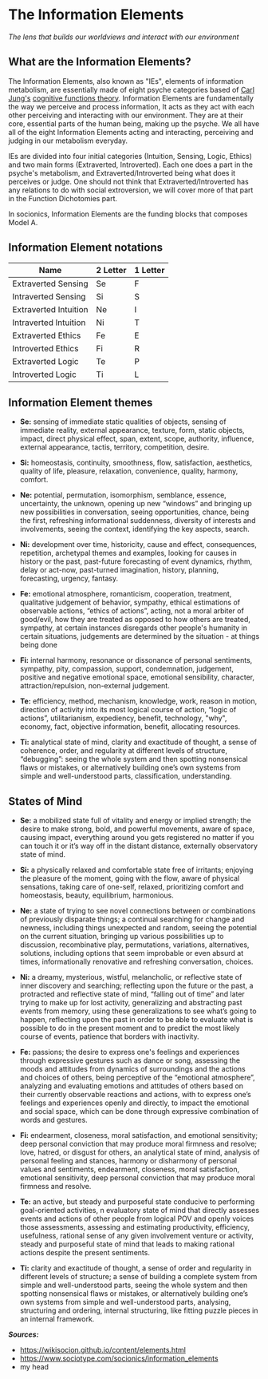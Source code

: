 # **The Information Elements**
_The lens that builds our worldviews and interact with our environment_  
  
## **What are the Information Elements?**  
The Information Elements, also known as "IEs", elements of information metabolism, are essentially made of eight psyche categories based of [Carl Jung's](https://en.wikipedia.org/wiki/Carl_Jung) [cognitive functions theory](https://en.wikipedia.org/wiki/Jungian_cognitive_functions#:~:text=In%20his%20book%2C%20he%20noted,which%20he%20called%20%22attitudes%22.). Information Elements are fundamentally the way we perceive and process information, It acts as they act with each other perceiving and interacting with our environment. They are at their core, essential parts of the human being, making up the psyche. We all have all of the eight Information Elements acting and interacting, perceiving and judging in our metabolism everyday.  

IEs are divided into four initial categories (Intuition, Sensing, Logic, Ethics) and two main forms (Extraverted, Introverted). Each one does a part in the psyche's metabolism, and Extraverted/Introverted being what does it perceives or judge. One should not think that Extraverted/Introverted has any relations to do with social extroversion, we will cover more of that part in the Function Dichotomies part.  

In socionics, Information Elements are the funding blocks that composes Model A.
  
## **Information Element notations**  

| **Name**  | **2 Letter** | **1 Letter** | 
| ------------- | ------------- | ------------- | 
| Extraverted Sensing  | Se  | F | 
| Intraverted Sensing  | Si  | S | 
| Extraverted Intuition  | Ne  | I | 
| Intraverted Intuition  | Ni  | T | 
| Extraverted Ethics  | Fe  | E | 
| Introverted Ethics  | Fi  | R | 
| Extraverted Logic  | Te  | P | 
| Introverted Logic  | Ti  | L |   
  
## **Information Element themes**

- **Se:** sensing of immediate static qualities of objects, sensing of immediate reality, external appearance, texture, form, static objects, impact, direct physical effect, span, extent, scope, authority, influence, external appearance, tactis, territory, competition, desire.
  
- **Si:** homeostasis, continuity, smoothness, flow, satisfaction, aesthetics, quality of life, pleasure, relaxation, convenience, quality, harmony, comfort.
  
- **Ne:** potential, permutation, isomorphism, semblance, essence, uncertainty, the unknown, opening up new “windows” and bringing up new possibilities in conversation, seeing opportunities, chance, being the first, refreshing informational suddenness, diversity of interests and involvements, seeing the context, identifying the key aspects, search.  
  
- **Ni:** development over time, historicity, cause and effect, consequences, repetition, archetypal themes and examples, looking for causes in history or the past, past-future forecasting of event dynamics, rhythm, delay or act-now, past-turned imagination, history, planning, forecasting, urgency, fantasy.
  
- **Fe:** emotional atmosphere, romanticism, cooperation, treatment, qualitative judgement of behavior, sympathy, ethical estimations of observable actions, “ethics of actions”, acting, not a moral arbiter of good/evil, how they are treated as opposed to how others are treated, sympathy, at certain instances disregards other people's humanity in certain situations, judgements are determined by the situation - at things being done
  
- **Fi:** internal harmony, resonance or dissonance of personal sentiments, sympathy, pity, compassion, support, condemnation, judgement, positive and negative emotional space, emotional sensibility, character, attraction/repulsion, non-external judgement.
  
- **Te:** efficiency, method, mechanism, knowledge, work, reason in motion, direction of activity into its most logical course of action, “logic of actions”, utilitarianism, expediency, benefit, technology, "why", economy, fact, objective information, benefit, allocating resources.
  
- **Ti:** analytical state of mind, clarity and exactitude of thought, a sense of coherence, order, and regularity at different levels of structure, “debugging”: seeing the whole system and then spotting nonsensical flaws or mistakes, or alternatively building one’s own systems from simple and well-understood parts, classification, understanding.


## **States of Mind**  

- **Se:** a mobilized state full of vitality and energy or implied strength; the desire to make strong, bold, and powerful movements, aware of space, causing impact, everything around you gets registered no matter if you can touch it or it’s way off in the distant distance,  externally observatory state of mind.
  
- **Si:** a physically relaxed and comfortable state free of irritants; enjoying the pleasure of the moment, going with the flow, aware of physical sensations, taking care of one-self, relaxed, prioritizing comfort and homeostasis, beauty, equilibrium, harmonious.
  
- **Ne:** a state of trying to see novel connections between or combinations of previously disparate things; a continual searching for change and newness, including things unexpected and random, seeing the potential on the current situation, bringing up various possibilities up to discussion, recombinative play, permutations, variations, alternatives, solutions, including options that seem improbable or even absurd at times, informationally renovative and refreshing conversation, choices.
  
- **Ni:** a dreamy, mysterious, wistful, melancholic, or reflective state of inner discovery and searching; reflecting upon the future or the past, a protracted and reflective state of mind, “falling out of time” and later trying to make up for lost activity, generalizing and abstracting past events from memory, using these generalizations to see what’s going to happen, reflecting upon the past in order to be able to evaluate what is possible to do in the present moment and to predict the most likely course of events, patience that borders with inactivity.
  
- **Fe:** passions; the desire to express one's feelings and experiences through expressive gestures such as dance or song, assessing the moods and attitudes from dynamics of surroundings and the actions and choices of others, being perceptive of the “emotional atmosphere”, analyzing and evaluating emotions and attitudes of others based on their currently observable reactions and actions, with to express one’s feelings and experiences openly and directly, to impact the emotional and social space, which can be done through expressive combination of words and gestures.
  
- **Fi:** endearment, closeness, moral satisfaction, and emotional sensitivity; deep personal conviction that may produce moral firmness and resolve; love, hatred, or disgust for others, an analytical state of mind, analysis of personal feeling and stances, harmony or disharmony of personal values and sentiments, endearment, closeness, moral satisfaction, emotional sensitivity, deep personal conviction that may produce moral firmness and resolve.
  
- **Te:** an active, but steady and purposeful state conducive to performing goal-oriented activities, n evaluatory state of mind that directly assesses events and actions of other people from logical POV and openly voices those assessments, assessing and estimating productivity, efficiency, usefulness, rational sense of any given involvement venture or activity, steady and purposeful state of mind that leads to making rational actions despite the present sentiments.
  
- **Ti:** clarity and exactitude of thought, a sense of order and regularity in different levels of structure; a sense of building a complete system from simple and well-understood parts,  seeing the whole system and then spotting nonsensical flaws or mistakes, or alternatively building one’s own systems from simple and well-understood parts, analysing, structuring and ordering, internal structuring, like fitting puzzle pieces in an internal framework.  
  
 **_Sources:_**  
- https://wikisocion.github.io/content/elements.html   
- https://www.sociotype.com/socionics/information_elements  
- my head 
